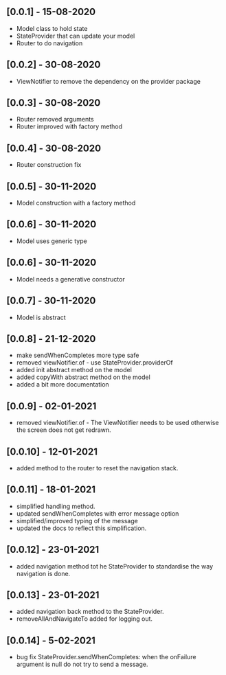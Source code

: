## [0.0.1] - 15-08-2020

* Model class to hold state
* StateProvider that can update your model
* Router to do navigation

## [0.0.2] - 30-08-2020

* ViewNotifier to remove the dependency on the provider package


## [0.0.3] - 30-08-2020

* Router removed arguments
* Router improved with factory method

## [0.0.4] - 30-08-2020

* Router construction fix

## [0.0.5] - 30-11-2020

* Model construction with a factory method

## [0.0.6] - 30-11-2020

* Model uses generic type

## [0.0.6] - 30-11-2020

* Model needs a generative constructor

## [0.0.7] - 30-11-2020

* Model is abstract

## [0.0.8] - 21-12-2020

* make sendWhenCompletes more type safe
* removed viewNotifier.of - use StateProvider.providerOf
* added init abstract method on the model
* added copyWith abstract method on the model
* added a bit more documentation

## [0.0.9] - 02-01-2021

* removed viewNotifier.of - The ViewNotifier needs to be used otherwise the screen does not get
    redrawn.

## [0.0.10] - 12-01-2021

* added method to the router to reset the navigation stack.

## [0.0.11] - 18-01-2021

* simplified handling method.
* updated sendWhenCompletes with error message option
* simplified/improved typing of the message
* updated the docs to reflect this simplification.

## [0.0.12] - 23-01-2021

* added navigation method tot he StateProvider to standardise the way navigation is done.

## [0.0.13] - 23-01-2021

* added navigation back method to the StateProvider.
* removeAllAndNavigateTo added for logging out.

## [0.0.14] - 5-02-2021

* bug fix StateProvider.sendWhenCompletes: when the onFailure argument is null do not try to send a message.